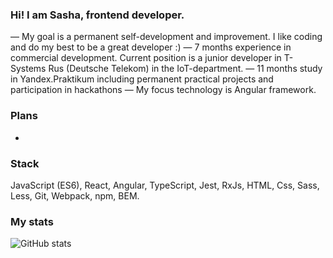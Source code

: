 ### Hi! I am Sasha, frontend developer.

— My goal is a permanent self-development and improvement. I like coding and do my best to be a great developer :)
— 7 months experience in commercial development. Current position is a junior developer in T-Systems Rus (Deutsche Telekom) in the IoT-department.
— 11 months study in Yandex.Praktikum including permanent practical projects and participation in hackathons
— My focus technology is Angular framework.

### Plans
- 

### Stack
JavaScript (ES6), React, Angular, TypeScript, Jest, RxJs, HTML, Css, Sass, Less, Git, Webpack, npm, BEM.

### My stats

![GitHub stats](https://github-readme-stats.vercel.app/api?username=aleksandrabab&show_icons=true&theme=dracula) 





